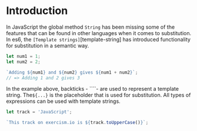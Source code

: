 # Introduction

In JavaScript the global method `String` has been missing some of the features that can be found in other languages when it comes to substitution. In es6, the `[Template strings]`[template-string] has introduced functionality for substitution in a semantic way.

```javascript
let num1 = 1;
let num2 = 2;

`Adding ${num1} and ${num2} gives ${num1 + num2}`;
// => Adding 1 and 2 gives 3
```

In the example above, backticks - ````- are used to represent a template string. The`${...}` is the placeholder that is used for substitution.
All types of expressions can be used with template strings.

```javascript
let track = 'JavaScript';

`This track on exercism.io is ${track.toUpperCase()}`;
```
